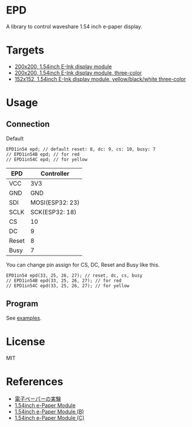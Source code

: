 # EPD
A library to control waveshare 1.54 inch e-paper display.

# Targets
- [200x200, 1.54inch E-Ink display module](https://www.waveshare.com/product/modules/oleds-lcds/e-paper/1.54inch-e-paper-module.htm)
- [200x200, 1.54inch E-Ink display module, three-color](https://www.waveshare.com/product/modules/oleds-lcds/e-paper/1.54inch-e-paper-module-b.htm)
- [152x152, 1.54inch E-Ink display module, yellow/black/white three-color](https://www.waveshare.com/product/modules/oleds-lcds/e-paper/1.54inch-e-paper-module-c.htm)

# Usage
## Connection
Default

```
EPD1in54 epd; // default reset: 8, dc: 9, cs: 10, busy: 7
// EPD1in54B epd; // for red
// EPD1in54C epd; // for yellow
```

EPD | Controller
--- | ---
VCC | 3V3
GND | GND
SDI | MOSI(ESP32: 23)
SCLK | SCK(ESP32: 18)
CS | 10
DC | 9
Reset | 8
Busy | 7

You can change pin assign for CS, DC, Reset and Busy like this.
```
EPD1in54 epd(33, 25, 26, 27); // reset, dc, cs, busy
// EPD1in54B epd(33, 25, 26, 27); // for red
// EPD1in54C epd(33, 25, 26, 27); // for yellow
```

## Program
See [examples](./examples).

# License
MIT

# References
- [電子ペーパーの実験](https://garretlab.web.fc2.com/arduino/esp32/lab/epd/index.html)
- [1.54inch e-Paper Module](https://www.waveshare.com/wiki/1.54inch_e-Paper_Module)
- [1.54inch e-Paper Module (B)](https://www.waveshare.com/wiki/1.54inch_e-Paper_Module_(B))
- [1.54inch e-Paper Module (C)](https://www.waveshare.com/wiki/1.54inch_e-Paper_Module_(C))
